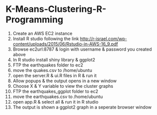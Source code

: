 # K-Means-Clustering-R-Programming
1. Create an AWS EC2 instance
2. Install R studio following the link  http://r-israel.com/wp-content/uploads/2015/06/Rstudio-in-AWS-16_9.pdf
3. Browse ec2url:8787 & login with username & password you created above
4. In R studio install shiny library & ggplot2
5. FTP the earthquakes folder to ec2
6. move the quakes.csv to /home/ubuntu
7. open the server.R & ui.R files in R & run it
8. Allow popups & the output opens in a new window
9. Choose X & Y variable to view the cluster graphs
7. FTP the earthquakes_ggplot folder to ec2
8. move the earthquakes.csv to /home/ubuntu
9. open app.R & select all & run it in R studio
10. The output is shown a ggplot2 graph in a seperate browser window
